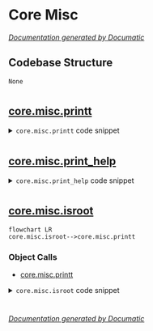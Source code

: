 # Core Misc

[_Documentation generated by Documatic_](https://www.documatic.com)

<!---Documatic-section-Codebase Structure-start--->
## Codebase Structure

<!---Documatic-block-system_architecture-start--->
```mermaid
None
```
<!---Documatic-block-system_architecture-end--->

# #
<!---Documatic-section-Codebase Structure-end--->

<!---Documatic-section-core.misc.printt-start--->
## [core.misc.printt](4-core_misc.md#core.misc.printt)

<!---Documatic-section-printt-start--->
<!---Documatic-block-core.misc.printt-start--->
<details>
	<summary><code>core.misc.printt</code> code snippet</summary>

```python
def printt(s, msg):
    if s == 1:
        print('\x1b[01;31m[%s] Error: %s\x1b[00m' % (time.strftime('%H:%M:%S'), msg))
        sys.exit(1)
    elif s == 2:
        print('\x1b[01;32m[%s] %s\x1b[00m' % (time.strftime('%H:%M:%S'), msg))
    elif s == 3:
        print('\x1b[01;01m[%s] %s\x1b[00m' % (time.strftime('%H:%M:%S'), msg))
    else:
        print('\x1b[01;01m[%s] %s\x1b[00m' % (time.strftime('%H:%M:%S'), msg))
```
</details>
<!---Documatic-block-core.misc.printt-end--->
<!---Documatic-section-printt-end--->

# #
<!---Documatic-section-core.misc.printt-end--->

<!---Documatic-section-core.misc.print_help-start--->
## [core.misc.print_help](4-core_misc.md#core.misc.print_help)

<!---Documatic-section-print_help-start--->
<!---Documatic-block-core.misc.print_help-start--->
<details>
	<summary><code>core.misc.print_help</code> code snippet</summary>

```python
def print_help():
    print('\t\x1b[01;32mshow   : show default settings.')
    print('\tset    : set settings (set port 80).')
    print('\trun    : start the server.')
    print('\tclear  : clear screen.')
    print('\thelp   : show help.')
    print('\tquit   : bye bye.\x1b[00m')
```
</details>
<!---Documatic-block-core.misc.print_help-end--->
<!---Documatic-section-print_help-end--->

# #
<!---Documatic-section-core.misc.print_help-end--->

<!---Documatic-section-core.misc.isroot-start--->
## [core.misc.isroot](4-core_misc.md#core.misc.isroot)

<!---Documatic-section-isroot-start--->
```mermaid
flowchart LR
core.misc.isroot-->core.misc.printt
```

### Object Calls

* [core.misc.printt](4-core_misc.md#core.misc.printt)

<!---Documatic-block-core.misc.isroot-start--->
<details>
	<summary><code>core.misc.isroot</code> code snippet</summary>

```python
def isroot():
    if os.getuid() != 0:
        printt(1, 'Please run weeman as root.')
```
</details>
<!---Documatic-block-core.misc.isroot-end--->
<!---Documatic-section-isroot-end--->

# #
<!---Documatic-section-core.misc.isroot-end--->

[_Documentation generated by Documatic_](https://www.documatic.com)